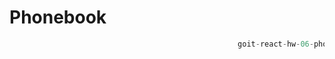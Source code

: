 # Phonebook

```jsx
                                                   goit-react-hw-06-phonebook
```
